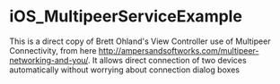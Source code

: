 iOS_MultipeerServiceExample
===========================

This is a direct copy of Brett Ohland's View Controller use of Multipeer Connectivity, from here http://ampersandsoftworks.com/multipeer-networking-and-you/. It allows direct connection of two devices automatically without worrying about connection dialog boxes
